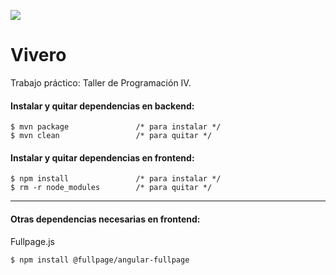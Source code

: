 ![](/home/dardo/vivero/logo_vivero.png)

# Vivero

Trabajo práctico: Taller de Programación IV.

#### Instalar y quitar dependencias en backend:

```
$ mvn package				/* para instalar */
$ mvn clean					/* para quitar */
```

#### Instalar y quitar dependencias en frontend:

```
$ npm install				/* para instalar */
$ rm -r node_modules		/* para quitar */
```

------

#### Otras dependencias necesarias en frontend:

Fullpage.js

```
$ npm install @fullpage/angular-fullpage
```